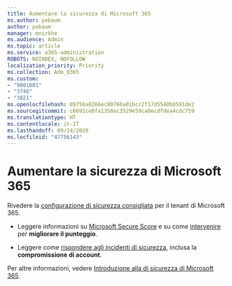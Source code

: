```yaml
---
title: Aumentare la sicurezza di Microsoft 365
ms.author: pebaum
author: pebaum
manager: mnirkhe
ms.audience: Admin
ms.topic: article
ms.service: o365-administration
ROBOTS: NOINDEX, NOFOLLOW
localization_priority: Priority
ms.collection: Adm_O365
ms.custom:
- "9001681"
- "3746"
- "3821"
ms.openlocfilehash: 89756a8266ec80766a01bcc2f17d5540b8591de2
ms.sourcegitcommit: c6692ce0fa1358ec3529e59ca0ecdfdea4cdc759
ms.translationtype: HT
ms.contentlocale: it-IT
ms.lasthandoff: 09/14/2020
ms.locfileid: "47756143"
---
```

# <a name="increase-microsoft-365-security"></a>Aumentare la sicurezza di Microsoft 365

Rivedere la [configurazione di sicurezza consigliata](https://docs.microsoft.com/microsoft-365/security/office-365-security/tenant-wide-setup-for-increased-security?view=o365-worldwide) per il tenant di Microsoft 365.

- Leggere informazioni su [Microsoft Secure Score](https://docs.microsoft.com/microsoft-365/security/mtp/microsoft-secure-score?view=o365-worldwide) e su come [intervenire](https://docs.microsoft.com/microsoft-365/security/mtp/microsoft-secure-score?view=o365-worldwide#take-action-to-improve-your-score) per **migliorare il punteggio**.

- Leggere come [rispondere agli incidenti di sicurezza](https://docs.microsoft.com/microsoft-365/security/office-365-security/office365-security-incident-response-overview?view=o365-worldwide), inclusa la **compromissione di account**.

Per altre informazioni, vedere [Introduzione alla di sicurezza di Microsoft 365](https://docs.microsoft.com/microsoft-365/security/office-365-security/security-roadmap?view=o365-worldwide). 
